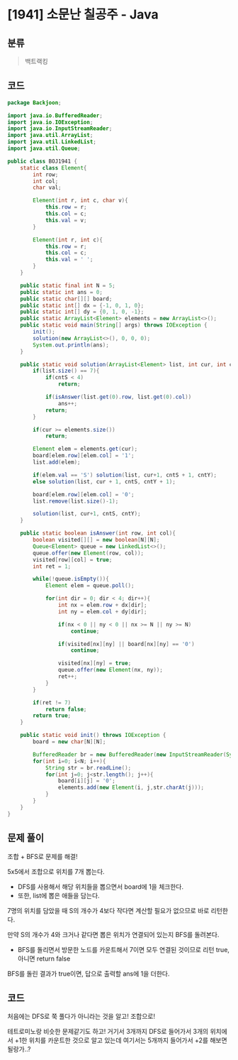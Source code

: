 # [1941] 소문난 칠공주 - Java

## 분류
> 백트랙킹

## 코드
```java
package Backjoon;

import java.io.BufferedReader;
import java.io.IOException;
import java.io.InputStreamReader;
import java.util.ArrayList;
import java.util.LinkedList;
import java.util.Queue;

public class BOJ1941 {
    static class Element{
        int row;
        int col;
        char val;

        Element(int r, int c, char v){
            this.row = r;
            this.col = c;
            this.val = v;
        }

        Element(int r, int c){
            this.row = r;
            this.col = c;
            this.val = ' ';
        }
    }

    public static final int N = 5;
    public static int ans = 0;
    public static char[][] board;
    public static int[] dx = {-1, 0, 1, 0};
    public static int[] dy = {0, 1, 0, -1};
    public static ArrayList<Element> elements = new ArrayList<>();
    public static void main(String[] args) throws IOException {
        init();
        solution(new ArrayList<>(), 0, 0, 0);
        System.out.println(ans);
    }

    public static void solution(ArrayList<Element> list, int cur, int cntS, int cntY){
        if(list.size() == 7){
            if(cntS < 4)
                return;

            if(isAnswer(list.get(0).row, list.get(0).col))
                ans++;
            return;
        }

        if(cur >= elements.size())
            return;

        Element elem = elements.get(cur);
        board[elem.row][elem.col] = '1';
        list.add(elem);

        if(elem.val == 'S') solution(list, cur+1, cntS + 1, cntY);
        else solution(list, cur + 1, cntS, cntY + 1);

        board[elem.row][elem.col] = '0';
        list.remove(list.size()-1);

        solution(list, cur+1, cntS, cntY);
    }

    public static boolean isAnswer(int row, int col){
        boolean visited[][] = new boolean[N][N];
        Queue<Element> queue = new LinkedList<>();
        queue.offer(new Element(row, col));
        visited[row][col] = true;
        int ret = 1;

        while(!queue.isEmpty()){
            Element elem = queue.poll();

            for(int dir = 0; dir < 4; dir++){
                int nx = elem.row + dx[dir];
                int ny = elem.col + dy[dir];

                if(nx < 0 || ny < 0 || nx >= N || ny >= N)
                    continue;

                if(visited[nx][ny] || board[nx][ny] == '0')
                    continue;

                visited[nx][ny] = true;
                queue.offer(new Element(nx, ny));
                ret++;
            }
        }

        if(ret != 7)
            return false;
        return true;
    }

    public static void init() throws IOException {
        board = new char[N][N];

        BufferedReader br = new BufferedReader(new InputStreamReader(System.in));
        for(int i=0; i<N; i++){
            String str = br.readLine();
            for(int j=0; j<str.length(); j++){
                board[i][j] = '0';
                elements.add(new Element(i, j,str.charAt(j)));
            }
        }
    }
}
```

## 문제 풀이
조합 + BFS로 문제를 해결!

5x5에서 조합으로 위치를 7개 뽑는다.
- DFS를 사용해서 해당 위치들을 뽑으면서 board에 1을 체크한다.
- 또한, list에 뽑은 애들을 담는다.

7명의 위치를 담았을 때 S의 개수가 4보다 작다면 계산할 필요가 없으므로 바로 리턴한다.

만약 S의 개수가 4와 크거나 같다면 뽑은 위치가 연결되어 있는지 BFS를 돌려본다.
- BFS를 돌리면서 방문한 노드를 카운트해서 7이면 모두 연결된 것이므로 리턴 true, 아니면 return false

BFS를 돌린 결과가 true이면, 답으로 출력할 ans에 1을 더한다.

## 코드
처음에는 DFS로 쭉 풀다가 아니라는 것을 알고! 조합으로!

테트로미노랑 비슷한 문제같기도 하고! 거기서 3개까지 DFS로 들어가서 3개의 위치에서 +1한 위치를 카운트한 것으로 알고 있는데 여기서는 5개까지 들어가서 +2를 해보면 될랑가..?